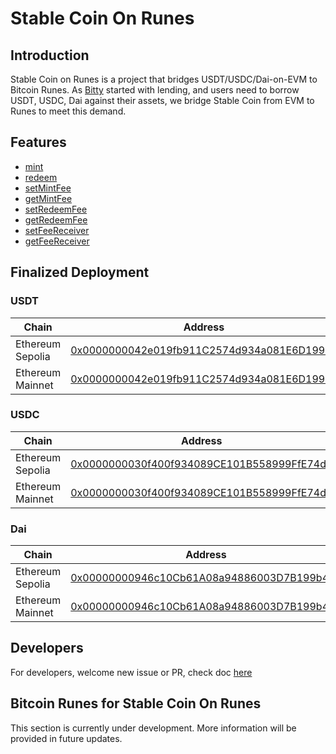 # Stable Coin On Runes

## Introduction

Stable Coin on Runes is a project that bridges USDT/USDC/Dai-on-EVM to Bitcoin Runes. As [Bitty](https://bitty.io) started with lending, and users need to borrow USDT, USDC, Dai against their assets, we bridge Stable Coin from EVM to Runes to meet this demand.

## Features

- [mint](https://github.com/BittyIO/dai-on-runes/blob/main/src/IStableCoinOnRunes.sol#L46)
- [redeem](https://github.com/BittyIO/dai-on-runes/blob/main/src/IStableCoinOnRunes.sol#L57)
- [setMintFee](https://github.com/BittyIO/dai-on-runes/blob/main/src/IStableCoinOnRunes.sol#L71)
- [getMintFee](https://github.com/BittyIO/dai-on-runes/blob/main/src/IStableCoinOnRunes.sol#L85)
- [setRedeemFee](https://github.com/BittyIO/dai-on-runes/blob/main/src/IStableCoinOnRunes.sol#L79)
- [getRedeemFee](https://github.com/BittyIO/dai-on-runes/blob/main/src/IStableCoinOnRunes.sol#L91)
- [setFeeReceiver](https://github.com/BittyIO/dai-on-runes/blob/main/src/IStableCoinOnRunes.sol#L63)
- [getFeeReceiver](https://github.com/BittyIO/dai-on-runes/blob/main/src/IStableCoinOnRunes.sol#L97)

## Finalized Deployment

### USDT
|Chain|Address|
|-----|-------|
|Ethereum Sepolia|[0x0000000042e019fb911C2574d934a081E6D199c8](https://sepolia.etherscan.io/address/0x0000000042e019fb911C2574d934a081E6D199c8)
|Ethereum Mainnet|[0x0000000042e019fb911C2574d934a081E6D199c8](https://etherscan.io/address/0x0000000042e019fb911C2574d934a081E6D199c8)

### USDC
|Chain|Address|
|---|---|
|Ethereum Sepolia|[0x0000000030f400f934089CE101B558999FfE74d0](https://sepolia.etherscan.io/address/0x0000000030f400f934089CE101B558999FfE74d0)
|Ethereum Mainnet|[0x0000000030f400f934089CE101B558999FfE74d0](https://etherscan.io/address/0x0000000030f400f934089CE101B558999FfE74d0)

### Dai
|Chain|Address|
|---|---|
|Ethereum Sepolia|[0x00000000946c10Cb61A08a94886003D7B199b475](https://sepolia.etherscan.io/address/0x00000000946c10Cb61A08a94886003D7B199b475)
|Ethereum Mainnet|[0x00000000946c10Cb61A08a94886003D7B199b475](https://etherscan.io/address/0x00000000946c10Cb61A08a94886003D7B199b475)

## Developers
For developers, welcome new issue or PR, check doc [here](https://github.com/BittyIO/stablecoin-on-runes/blob/main/dev.md)

## Bitcoin Runes for Stable Coin On Runes

This section is currently under development. More information will be provided in future updates.
